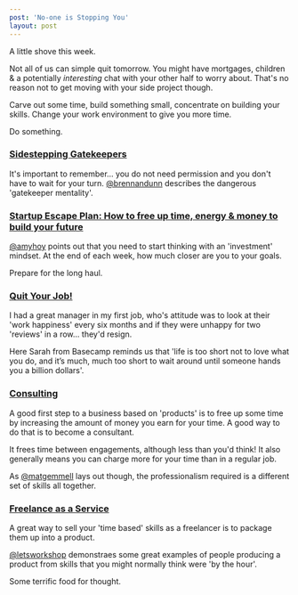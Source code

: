 ```yaml
---
post: 'No-one is Stopping You'
layout: post
---
```


A little shove this week.

Not all of us can simple quit tomorrow. You might have mortgages, children & a potentially _interesting_ chat with your other half to worry about. That's no reason not to get moving with your side project though.

Carve out some time, build something small, concentrate on building your skills. Change your work environment to give you more time.

Do something.

### [Sidestepping Gatekeepers](http://planscope.io/blog/sidestepping-gatekeepers/)

It's important to remember... you do not need permission and you don't have to wait for your turn. [@brennandunn](http://twitter.com/brennandunn) describes the dangerous 'gatekeeper mentality'.

### [Startup Escape Plan: How to free up time, energy & money to build your future](http://unicornfree.com/2014/startup-escape-plan-free-up-time-energy-money-to-invest)

[@amyhoy](http://twitter.com/amyhoy) points out that you need to start thinking with an 'investment' mindset. At the end of each week, how much closer are you to your goals.

Prepare for the long haul.

### [Quit Your Job!](http://signalvnoise.com/posts/979-quit-your-job)

I had a great manager in my first job, who's attitude was to look at their 'work happiness' every six months and if they were unhappy for two 'reviews' in a row... they'd resign.

Here Sarah from Basecamp reminds us that 'life is too short not to love what you do, and it’s much, much too short to wait around until someone hands you a billion dollars'.


### [Consulting](http://mattgemmell.com/consulting/)

A good first step to a business based on 'products' is to free up some time by increasing the amount of money you earn for your time. A good way to do that is to become a consultant.

It frees time between engagements, although less than you'd think! It also generally means you can charge more for your time than in a regular job.

As [@matgemmell](http://twitter.com/mattgemmell) lays out though, the professionalism required is a different set of skills all together.

### [Freelance as a Service](http://letsworkshop.com/freelance-as-a-service/)

A great way to sell your 'time based' skills as a freelancer is to package them up into a product.

[@letsworkshop](http://twitter.com/letsworkshop) demonstraes some great examples of people producing a product from skills that you might normally think were 'by the hour'.

Some terrific food for thought.
